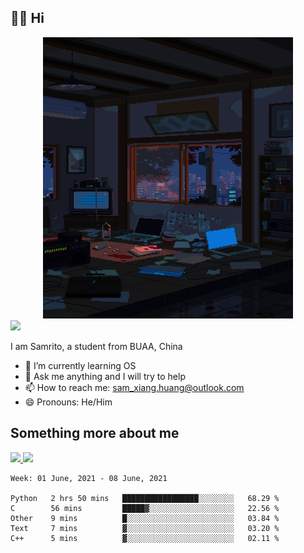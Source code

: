 ## 👋🏻 Hi

<div align="center">
<img alt="GIF" src="https://github.com/xiangsam/xiangsam/blob/271390e4ab50820a4594e3cb94b7ffaa6293de72/0_0EUAvTumWsRa2k6F.gif" width=400 height=450/>
</div>

<a href="https://github.com/xiangsam">
  <img src="https://komarev.com/ghpvc/?username=xiangsam&style=flat-square" />
</a>

I am Samrito, a student from BUAA, China
- 🌱 I’m currently learning OS
- 💬 Ask me anything and I will try to help
- 📫 How to reach me: sam_xiang.huang@outlook.com
- 😄 Pronouns: He/Him


## Something more about me
<a href="https://github.com/xiangsam">
  <img src="https://github-readme-stats.vercel.app/api?username=xiangsam&show_icons=true&hide_border=true" />
</a>


<a href="https://github.com/xiangsam">
  <img src="https://github-readme-stats.vercel.app/api/top-langs/?username=xiangsam&layout=compact" />
</a>

<!--START_SECTION:waka-->
```text
Week: 01 June, 2021 - 08 June, 2021

Python   2 hrs 50 mins   █████████████████░░░░░░░░   68.29 % 
C        56 mins         █████▓░░░░░░░░░░░░░░░░░░░   22.56 % 
Other    9 mins          █░░░░░░░░░░░░░░░░░░░░░░░░   03.84 % 
Text     7 mins          ▓░░░░░░░░░░░░░░░░░░░░░░░░   03.20 % 
C++      5 mins          ▓░░░░░░░░░░░░░░░░░░░░░░░░   02.11 % 
```
<!--END_SECTION:waka-->

<!---
xiangsam/xiangsam is a ✨ special ✨ repository because its `README.md` (this file) appears on your GitHub profile.
You can click the Preview link to take a look at your changes.
--->
